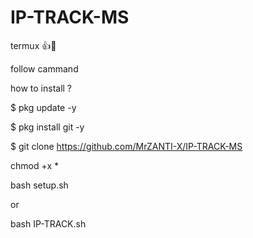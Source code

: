 # IP-TRACK-MS 

termux 👍🙏

follow cammand

how to install ?

$ pkg update -y 

$ pkg install git -y 

$ git clone https://github.com/MrZANTI-X/IP-TRACK-MS 

chmod +x *

bash setup.sh 

or 

bash IP-TRACK.sh





